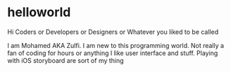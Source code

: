 # helloworld

Hi Coders or Developers or Designers or Whatever you liked to be called

I am Mohamed AKA Zulfi. I am new to this programming world. Not really a fan of coding for hours or anything
I like user interface and stuff. Playing with iOS storyboard are sort of my thing
